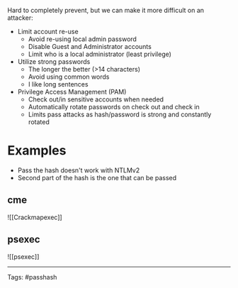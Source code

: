 Hard to completely prevent, but we can make it more difficult on an attacker:
- Limit account re-use
	- Avoid re-using local admin password
	- Disable Guest and Administrator accounts
	- Limit who is a local administrator (least privilege)
- Utilize strong passwords
	- The longer the better (>14 characters)
	- Avoid using common words
	- I like long sentences 
- Privilege Access Management (PAM)
	- Check out/in sensitive accounts when needed 
	- Automatically rotate passwords on check out and check in 
	- Limits pass attacks as hash/password is strong and constantly rotated 

# Examples
- Pass the hash doesn't work with NTLMv2 
- Second part of the hash is the one that can be passed

## cme
![[Crackmapexec]]

## psexec
![[psexec]]


---
Tags: #passhash 